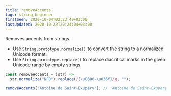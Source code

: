 ```yaml
---
title: removeAccents
tags: string,beginner
firstSeen: 2020-10-04T02:23:40+03:00
lastUpdated: 2020-10-22T20:24:04+03:00
---
```


Removes accents from strings.

- Use `String.prototype.normalize()` to convert the string to a normalized Unicode format.
- Use `String.prototype.replace()` to replace diacritical marks in the given Unicode range by empty strings.

```js
const removeAccents = (str) =>
  str.normalize("NFD").replace(/[\u0300-\u036f]/g, "");
```

```js
removeAccents("Antoine de Saint-Exupéry"); // 'Antoine de Saint-Exupery'
```
